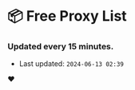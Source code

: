 # :package: Free Proxy List
### Updated every 15 minutes.

- Last updated: `2024-06-13 02:39`

:heart:
